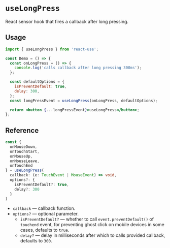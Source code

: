# `useLongPress`

React sensor hook that fires a callback after long pressing.

## Usage

```jsx
import { useLongPress } from 'react-use';

const Demo = () => {
  const onLongPress = () => {
    console.log('calls callback after long pressing 300ms');
  };

  const defaultOptions = {
    isPreventDefault: true,
    delay: 300,
  };
  const longPressEvent = useLongPress(onLongPress, defaultOptions);

  return <button {...longPressEvent}>useLongPress</button>;
};
```

## Reference
<!-- eslint-skip -->
```ts
const {
  onMouseDown,
  onTouchStart,
  onMouseUp,
  onMouseLeave,
  onTouchEnd
} = useLongPress(
  callback: (e: TouchEvent | MouseEvent) => void,
  options?: {
    isPreventDefault?: true,
    delay?: 300
  }
)
```

- `callback` &mdash; callback function.
- `options?` &mdash; optional parameter.
  - `isPreventDefault?` &mdash; whether to call `event.preventDefault()` of `touchend` event, for preventing ghost click on mobile devices in some cases, defaults to `true`.
  - `delay?` &mdash; delay in milliseconds after which to calls provided callback, defaults to `300`.
